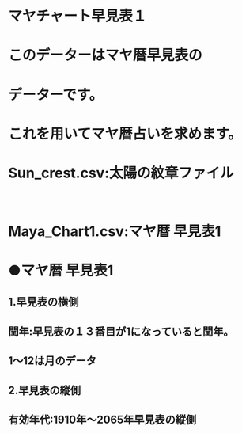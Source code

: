 # マヤチャート早見表１

# このデーターはマヤ暦早見表の
# データーです。

# これを用いてマヤ暦占いを求めます。

# Sun_crest.csv:太陽の紋章ファイル
　　　
# Maya_Chart1.csv:マヤ暦 早見表1

# ●マヤ暦 早見表1

## 1.早見表の横側
## 閏年:早見表の１３番目が1になっていると閏年。
## 1～12は月のデータ

## 2.早見表の縦側
## 有効年代:1910年～2065年早見表の縦側



